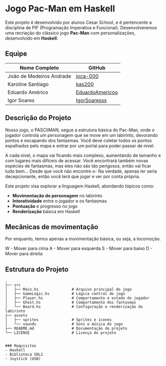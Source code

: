 # Jogo Pac-Man em Haskell

Este projeto é desenvolvido por alunos Cesar School, e é pertencente a disciplina de PIF (Programação Imperativa e Funcional). Desenvolveremos uma recriação do clássico jogo **Pac-Man** com personalizações, desenvolvido em **Haskell**.

## Equipe

| Nome Completo           | GitHub                  |
|-------------------------|-------------------------|
| João de Medeiros Andrade| [joca-000](https://github.com/joca-000) |
| Karoline Santiago       | [kas200](https://github.com/kas200)     |
| Eduardo Américo         | [EduardoAmericoo](https://github.com/EduardoAmericoo) |
| Igor Soares             | [IgorSoaresss](https://github.com/IgorSoaresss) |

## Descrição do Projeto

Nosso jogo, o PASCIIMAN, segue a estrutura básica do Pac-Man, onde o jogador controla um personagem que se move em um labirinto, devorando pontos e escapando dos fantasmas. Você deve coletar todos os pontos espalhados pelo mapa e entrar por um portal para poder passar de nível.

A cada nível, o mapa vai ficando mais complexo, aumentando de tamanho e com lugares mais difíceis de acessar. Você encontrará também novas espécies de fantasmas, mas eles não são tão perigosos, então vai ficar tudo bem... Desde que você não encontre o- Na verdade, apenas ler seria decepcionante, então você terá que jogar e ver por conta própria. 

Este projeto visa explorar a linguagem Haskell, abordando tópicos como:

- **Movimentação do personagem** no labirinto
- **Interatividade** entre o jogador e os fantasmas
- **Pontuação** e progresso no jogo
- **Renderização** básica em Haskell

## Mecânicas de movimentação

Por enquanto, temos apenas a movimentação básica, ou seja, a locomoção.

W - Mover para cima
A - Mover para esquerda
S - Mover para baixo
D - Mover para direita

## Estrutura do Projeto

```plaintext
.
├── src
│   ├── Main.hs               # Arquivo principal do jogo
│   ├── GameLogic.hs          # Lógica central do jogo
│   ├── Player.hs             # Comportamento e estado do jogador
│   ├── Ghost.hs              # Comportamento dos fantasmas
│   └── Board.hs              # Configuração e renderização do labirinto
├── assets
│   ├── sprites               # Sprites e ícones
│   └── sounds                # Sons e música do jogo
├── README.md                 # Documentação do projeto
└── LICENSE                   # Licença do projeto


### Requisitos
- Haskell 
- Biblioteca SDL2
- Joystick (USB)
